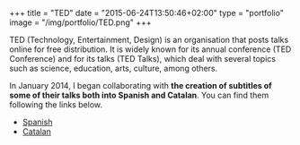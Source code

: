 +++
title = "TED"
date = "2015-06-24T13:50:46+02:00"
type = "portfolio"
image = "/img/portfolio/TED.png"
+++

TED (Technology, Entertainment, Design) is an organisation that posts talks online for free distribution. It is widely known for its annual conference (TED Conference) and for its talks (TED Talks), which deal with several topics such as science, education, arts, culture, among others.

In January 2014, I began collaborating with **the creation of subtitles of some of their talks both into Spanish and Catalan**. You can find them following the links below.

* [Spanish](https://www.youtube.com/watch?v=xfjZ-tWFxpA)
* [Catalan](https://www.youtube.com/watch?v=PhVP1tNeGyY)
